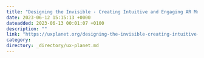 ```yaml
---
title: "Designing the Invisible - Creating Intuitive and Engaging AR Mobile Experiences"
date: 2023-06-12 15:15:13 +0000
dateadded: 2023-06-13 00:01:07 +0100
description: ""
link: "https://uxplanet.org/designing-the-invisible-creating-intuitive-and-engaging-ar-mobile-experiences-ae9b4fd6b3b9?source=rss----819cc2aaeee0---4"
category:
directory: _directory/ux-planet.md
---
```

